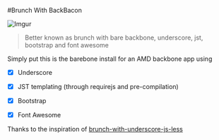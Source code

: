 #Brunch With BackBacon

![Imgur](http://i.imgur.com/FBMmH2p.png?1)

> Better known as brunch with bare backbone, underscore, jst, bootstrap and font awesome

Simply put this is the barebone install for an AMD backbone app using
- [x] Underscore
- [x] JST templating (through requirejs and pre-compilation)
- [x] Bootstrap
- [x] Font Awesome



Thanks to the inspiration of  [brunch-with-underscore-js-less](https://github.com/davidfregoli/brunch-with-underscore-js-less)
